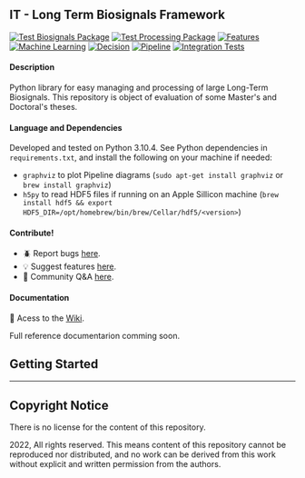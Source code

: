 ## IT - Long Term Biosignals Framework

[![Test Biosignals Package](https://github.com/jomy-kk/IT-PreEpiSeizures/actions/workflows/test-biosignals-package.yml/badge.svg?branch=main&event=push)](https://github.com/jomy-kk/IT-PreEpiSeizures/actions/workflows/test-biosignals-package.yml)
 [![Test Processing Package](https://github.com/jomy-kk/IT-PreEpiSeizures/actions/workflows/test-processing-package.yml/badge.svg)](https://github.com/jomy-kk/IT-PreEpiSeizures/actions/workflows/test-processing-package.yml)
[![Features](https://github.com/jomy-kk/IT-PreEpiSeizures/actions/workflows/test-features-package.yml/badge.svg)](https://github.com/jomy-kk/IT-PreEpiSeizures/actions/workflows/test-features-package.yml)
[![Machine Learning](https://github.com/jomy-kk/IT-PreEpiSeizures/actions/workflows/test-ml-package.yml/badge.svg)](https://github.com/jomy-kk/IT-PreEpiSeizures/actions/workflows/test-ml-package.yml)
[![Decision](https://github.com/jomy-kk/IT-PreEpiSeizures/actions/workflows/test-decision-package.yml/badge.svg)](https://github.com/jomy-kk/IT-PreEpiSeizures/actions/workflows/test-decision-package.yml)
[![Pipeline](https://github.com/jomy-kk/IT-LongTermBiosignals/actions/workflows/test-pipeline-package.yml/badge.svg)](https://github.com/jomy-kk/IT-LongTermBiosignals/actions/workflows/test-pipeline-package.yml)
[![Integration Tests](https://github.com/jomy-kk/IT-LongTermBiosignals/actions/workflows/test-integration.yml/badge.svg)](https://github.com/jomy-kk/IT-LongTermBiosignals/actions/workflows/test-integration.yml)

#### Description
Python library for easy managing and processing of large Long-Term Biosignals.
This repository is object of evaluation of some Master's and Doctoral's theses.

#### Language and Dependencies
Developed and tested on Python 3.10.4. See Python dependencies in `requirements.txt`, and install the following on your machine if needed:
* `graphviz` to plot Pipeline diagrams (`sudo apt-get install graphviz` or `brew install graphviz`)
* `h5py` to read HDF5 files if running on an Apple Sillicon machine (`brew install hdf5 && export HDF5_DIR=/opt/homebrew/bin/brew/Cellar/hdf5/<version>`)

#### Contribute!

* 🪲 Report bugs <a href="https://github.com/jomy-kk/IT-LongTermBiosignals/issues/new?assignees=jomy-kk&labels=fix&template=bug_report.md&title=%5BBUG%5D+Write+a+title+here">here</a>.
* 💡 Suggest features <a href="https://github.com/jomy-kk/IT-LongTermBiosignals/issues/new?assignees=jomy-kk&labels=enhancement&template=feature_request.md&title=%5BNEW%5D+Write+a+title+here">here</a>.
* 💬 Community Q&A <a href="https://github.com/jomy-kk/IT-LongTermBiosignals/discussions/categories/q-a">here</a>.

#### Documentation

📑 Acess to the <a href="https://github.com/jomy-kk/IT-LongTermBiosignals/wiki">Wiki</a>.

Full reference documentarion comming soon.

## Getting Started

________

## Copyright Notice

There is no license for the content of this repository.

2022, All rights reserved. This means content of this repository cannot be reproduced nor distributed, and no work can be derived from this work without explicit and written permission from the authors.
